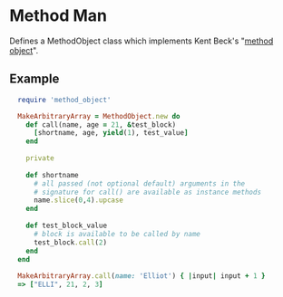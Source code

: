 # Method Man

Defines a MethodObject class which implements Kent Beck's "[method object](http://c2.com/cgi/wiki?MethodObject)".

## Example

```ruby
  require 'method_object'

  MakeArbitraryArray = MethodObject.new do
    def call(name, age = 21, &test_block)
      [shortname, age, yield(1), test_value] 
    end
    
    private
    
    def shortname
      # all passed (not optional default) arguments in the
      # signature for call() are available as instance methods
      name.slice(0,4).upcase
    end
    
    def test_block_value
      # block is available to be called by name
      test_block.call(2)
    end
  end
  
  MakeArbitraryArray.call(name: 'Elliot') { |input| input + 1 }
  => ["ELLI", 21, 2, 3]
```
